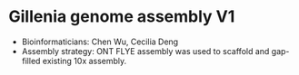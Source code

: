 # Gillenia genome assembly V1

* Bioinformaticians: Chen Wu, Cecilia Deng
* Assembly strategy: ONT FLYE assembly was used to scaffold and gap-filled existing 10x assembly.
